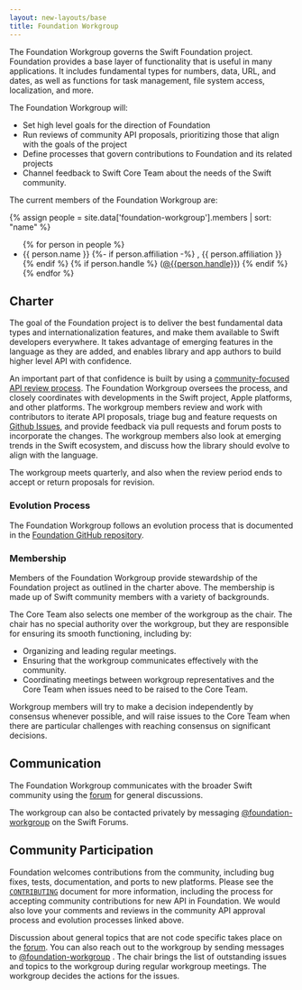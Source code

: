 ```yaml
---
layout: new-layouts/base
title: Foundation Workgroup
---
```


The Foundation Workgroup governs the Swift Foundation project. Foundation provides a base layer of functionality that is useful in many applications. It includes fundamental types for numbers, data, URL, and dates, as well as functions for task management, file system access, localization, and more.

The Foundation Workgroup will:

* Set high level goals for the direction of Foundation
* Run reviews of community API proposals, prioritizing those that align with the goals of the project
* Define processes that govern contributions to Foundation and its related projects
* Channel feedback to Swift Core Team about the needs of the Swift community.

The current members of the Foundation Workgroup are:

{% assign people = site.data['foundation-workgroup'].members | sort: "name" %}
<ul>
{% for person in people %}
<li>{{ person.name }}
{%- if person.affiliation -%}
, {{ person.affiliation }}
{% endif %}
{% if person.handle %}
(<a href="https://forums.swift.org/new-message?username={{person.handle}}">@{{person.handle}}</a>)
{% endif %}
</li>
{% endfor %}
</ul>


## Charter

The goal of the Foundation project is to deliver the best fundamental data types and internationalization features, and make them available to Swift developers everywhere. It takes advantage of emerging features in the language as they are added, and enables library and app authors to build higher level API with confidence.

An important part of that confidence is built by using a [community-focused API review process](https://github.com/swiftlang/swift-foundation/blob/main/Evolution.md). The Foundation Workgroup oversees the process, and closely coordinates with developments in the Swift project, Apple platforms, and other platforms. The workgroup members review and work with contributors to iterate API proposals, triage bug and feature requests on [Github Issues](https://github.com/swiftlang/swift-foundation/issues), and provide feedback via pull requests and forum posts to incorporate the changes. The workgroup members also look at emerging trends in the Swift ecosystem, and discuss how the library should evolve to align with the language.

The workgroup meets quarterly, and also when the review period ends to accept or return proposals for revision.

### Evolution Process

The Foundation Workgroup follows an evolution process that is documented in the [Foundation GitHub repository](https://github.com/swiftlang/swift-foundation/blob/main/Evolution.md).

### Membership

Members of the Foundation Workgroup provide stewardship of the Foundation project as outlined in the charter above. The membership is made up of Swift community members with a variety of backgrounds.

The Core Team also selects one member of the workgroup as the chair. The chair has no special authority over the workgroup, but they are responsible for ensuring its smooth functioning, including by:

* Organizing and leading regular meetings.
* Ensuring that the workgroup communicates effectively with the community.
* Coordinating meetings between workgroup representatives and the Core Team when issues need to be raised to the Core Team.

Workgroup members will try to make a decision independently by consensus whenever possible, and will raise issues to the Core Team when there are particular challenges with reaching consensus on significant decisions.

## Communication

The Foundation Workgroup communicates with the broader Swift community using the [forum](https://forums.swift.org/c/related-projects/foundation/99) for general discussions.

The workgroup can also be contacted privately by messaging [@foundation-workgroup](https://forums.swift.org/new-message?groupname=foundation-workgroup) on the Swift Forums.

## Community Participation

Foundation welcomes contributions from the community, including bug fixes, tests, documentation, and ports to new platforms. Please see the [`CONTRIBUTING`](https://github.com/apple/swift-foundation/blob/main/CONTRIBUTING.md) document for more information, including the process for accepting community contributions for new API in Foundation. We would also love your comments and reviews in the community API approval process and evolution processes linked above.

Discussion about general topics that are not code specific takes place on the [forum](https://forums.swift.org/c/related-projects/foundation/99). You can also reach out to the workgroup by sending messages to [@foundation-workgroup](https://forums.swift.org/new-message?groupname=foundation-workgroup) . The chair brings the list of outstanding issues and topics to the workgroup during regular workgroup meetings. The workgroup decides the actions for the issues.

